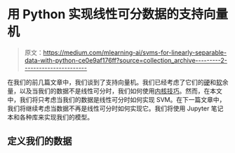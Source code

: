 # 用 Python 实现线性可分数据的支持向量机

> 原文：<https://medium.com/mlearning-ai/svms-for-linearly-separable-data-with-python-ce0e9af176ff?source=collection_archive---------2----------------------->

在我们的前几篇文章中，我们谈到了支持向量机。我们已经考虑了它们的[硬](/mlearning-ai/an-introduction-to-hard-margin-support-vector-machines-5f8539a116b1)和[软](https://najamogeltoft.medium.com/an-introduction-to-soft-margin-support-vector-machines-fec8420981af)余量，以及当我们的数据不是线性可分时，我们如何使用[内核技巧](/mlearning-ai/understanding-the-kernel-trick-in-machine-learning-part-2-a65e280cb7cf)。然而，在本文中，我们将只考虑当我们的数据是线性可分时如何实现 SVM。在下一篇文章中，我们将继续考虑当数据不再是线性可分时如何实现它。我们将使用 Jupyter 笔记本和各种库来实现我们的模型。

## 定义我们的数据